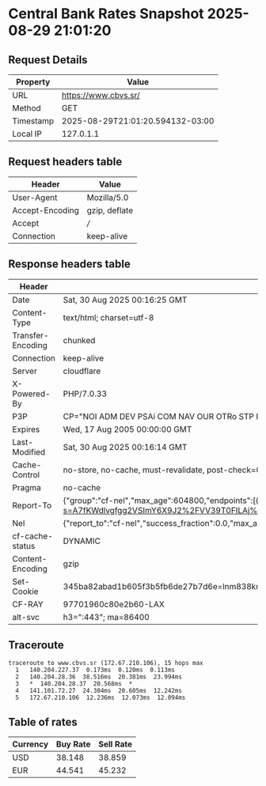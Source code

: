 # Central Bank Rates Snapshot 2025-08-29 21:01:20
## Request Details

| Property | Value |
|----------|-------|
| URL | https://www.cbvs.sr/ |
| Method | GET |
| Timestamp | 2025-08-29T21:01:20.594132-03:00 |
| Local IP | 127.0.1.1 |
    
## Request headers table

| Header | Value |
|--------|-------|
| User-Agent | Mozilla/5.0 |
| Accept-Encoding | gzip, deflate |
| Accept | */* |
| Connection | keep-alive |

    
## Response headers table
| Header | Value |
|--------|-------|
| Date | Sat, 30 Aug 2025 00:16:25 GMT |
| Content-Type | text/html; charset=utf-8 |
| Transfer-Encoding | chunked |
| Connection | keep-alive |
| Server | cloudflare |
| X-Powered-By | PHP/7.0.33 |
| P3P | CP="NOI ADM DEV PSAi COM NAV OUR OTRo STP IND DEM" |
| Expires | Wed, 17 Aug 2005 00:00:00 GMT |
| Last-Modified | Sat, 30 Aug 2025 00:16:14 GMT |
| Cache-Control | no-store, no-cache, must-revalidate, post-check=0, pre-check=0 |
| Pragma | no-cache |
| Report-To | {"group":"cf-nel","max_age":604800,"endpoints":[{"url":"https://a.nel.cloudflare.com/report/v4?s=A7fKWdlvgfgg2VSImY6X9J2%2FVV39T0FILAj%2BkUm7ICRPTCidQ3Sn71JxNt7EqnNKZ8qZ2y6yTo7luu%2BOgiZAOgBSw0JEZtzlua1x"}]} |
| Nel | {"report_to":"cf-nel","success_fraction":0.0,"max_age":604800} |
| cf-cache-status | DYNAMIC |
| Content-Encoding | gzip |
| Set-Cookie | 345ba82abad1b605f3b5fb6de27b7d6e=lnm838knpso560mnp3p07tn883; HttpOnly; Path=/ |
| CF-RAY | 97701960c80e2b60-LAX |
| alt-svc | h3=":443"; ma=86400 |

## Traceroute 

```
traceroute to www.cbvs.sr (172.67.210.106), 15 hops max
  1   140.204.227.37  0.173ms  0.120ms  0.113ms 
  2   140.204.28.36  38.516ms  20.381ms  23.994ms 
  3   *  140.204.28.37  20.568ms  * 
  4   141.101.72.27  24.304ms  20.605ms  12.242ms 
  5   172.67.210.106  12.236ms  12.073ms  12.094ms 

```


## Table of rates

| Currency | Buy Rate | Sell Rate |
|----------|----------|-----------|
| USD | 38.148 | 38.859 |
| EUR | 44.541 | 45.232 |
